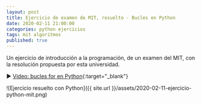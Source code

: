 ```yaml
---
layout: post
title: Ejercicio de examen de MIT, resuelto - Bucles en Python
date: 2020-02-11 21:00:00
categories: python ejercicios
tags: mit algoritmos
published: true
---
```


Un ejercicio de introducción a la programación, de un examen del MIT, con la resolución propuesta por esta universidad.

▶️ [Video: bucles for en Python](https://www.youtube.com/watch?v=TPXPoUkUNqg){:target="_blank"}

![Ejercicio resuelto con Python]({{ site.url }}/assets/2020-02-11-ejercicio-python-mit.png)
